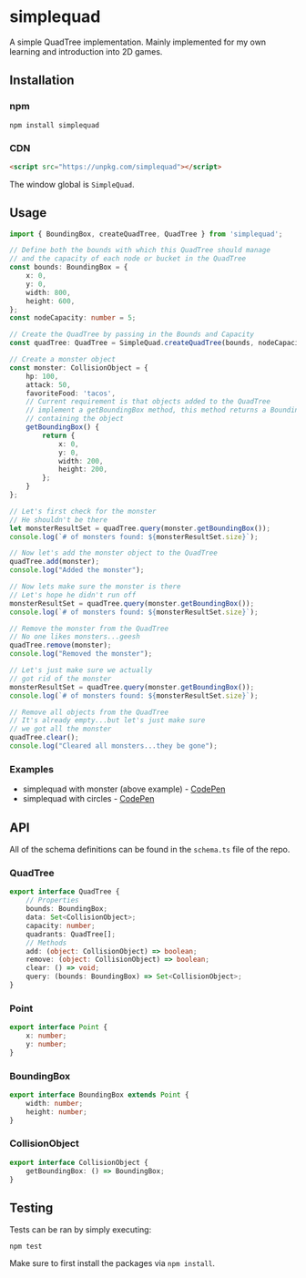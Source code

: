 # simplequad
A simple QuadTree implementation. Mainly implemented for my own learning and introduction into 2D games.  

## Installation

### npm
```
npm install simplequad
```

### CDN
```html
<script src="https://unpkg.com/simplequad"></script>
```

The window global is `SimpleQuad`.

## Usage
```typescript
import { BoundingBox, createQuadTree, QuadTree } from 'simplequad';

// Define both the bounds with which this QuadTree should manage
// and the capacity of each node or bucket in the QuadTree
const bounds: BoundingBox = {
    x: 0,
    y: 0,
    width: 800,
    height: 600,
};
const nodeCapacity: number = 5;

// Create the QuadTree by passing in the Bounds and Capacity
const quadTree: QuadTree = SimpleQuad.createQuadTree(bounds, nodeCapacity);

// Create a monster object
const monster: CollisionObject = {
    hp: 100,
    attack: 50,
    favoriteFood: 'tacos',
    // Current requirement is that objects added to the QuadTree
    // implement a getBoundingBox method, this method returns a BoundingBox
    // containing the object
    getBoundingBox() {
        return {
            x: 0,
            y: 0,
            width: 200,
            height: 200,
        };
    }
};

// Let's first check for the monster
// He shouldn't be there
let monsterResultSet = quadTree.query(monster.getBoundingBox());
console.log(`# of monsters found: ${monsterResultSet.size}`);

// Now let's add the monster object to the QuadTree
quadTree.add(monster);
console.log("Added the monster");

// Now lets make sure the monster is there
// Let's hope he didn't run off
monsterResultSet = quadTree.query(monster.getBoundingBox());
console.log(`# of monsters found: ${monsterResultSet.size}`);

// Remove the monster from the QuadTree
// No one likes monsters...geesh
quadTree.remove(monster);
console.log("Removed the monster");

// Let's just make sure we actually
// got rid of the monster
monsterResultSet = quadTree.query(monster.getBoundingBox());
console.log(`# of monsters found: ${monsterResultSet.size}`);

// Remove all objects from the QuadTree
// It's already empty...but let's just make sure
// we got all the monster
quadTree.clear();
console.log("Cleared all monsters...they be gone");
```

### Examples
- simplequad with monster (above example) - [CodePen](https://codepen.io/rcasto/pen/JgPjVm?editors=0012)
- simplequad with circles - [CodePen](https://codepen.io/rcasto/full/EqYxWw)

## API
All of the schema definitions can be found in the `schema.ts` file of the repo.

### QuadTree
```typescript
export interface QuadTree {
    // Properties
    bounds: BoundingBox;
    data: Set<CollisionObject>;
    capacity: number;
    quadrants: QuadTree[];
    // Methods
    add: (object: CollisionObject) => boolean;
    remove: (object: CollisionObject) => boolean;
    clear: () => void;
    query: (bounds: BoundingBox) => Set<CollisionObject>;
}
```

### Point
```typescript
export interface Point {
    x: number;
    y: number;
}
```

### BoundingBox
```typescript
export interface BoundingBox extends Point {
    width: number;
    height: number;
}
```

### CollisionObject
```typescript
export interface CollisionObject {
    getBoundingBox: () => BoundingBox;
}
```

## Testing
Tests can be ran by simply executing:
```
npm test
```

Make sure to first install the packages via `npm install`.
